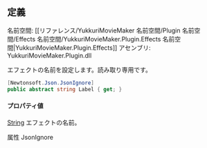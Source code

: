 ## 定義

名前空間: [[リファレンス/YukkuriMovieMaker 名前空間/Plugin 名前空間/Effects 名前空間/YukkuriMovieMaker.Plugin.Effects 名前空間|YukkuriMovieMaker.Plugin.Effects]]
アセンブリ: YukkuriMovieMaker.Plugin.dll

エフェクトの名前を設定します。読み取り専用です。

```csharp
[Newtonsoft.Json.JsonIgnore]
public abstract string Label { get; }
```

#### プロパティ値
[String](https://learn.microsoft.com/ja-jp/dotnet/api/system.string)
エフェクトの名前。

属性 JsonIgnore